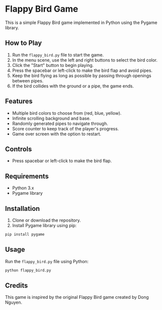 # Flappy Bird Game

This is a simple Flappy Bird game implemented in Python using the Pygame library.

## How to Play

1. Run the `flappy_bird.py` file to start the game.
2. In the menu scene, use the left and right buttons to select the bird color.
3. Click the "Start" button to begin playing.
4. Press the spacebar or left-click to make the bird flap and avoid pipes.
5. Keep the bird flying as long as possible by passing through openings between pipes.
6. If the bird collides with the ground or a pipe, the game ends.

## Features

- Multiple bird colors to choose from (red, blue, yellow).
- Infinite scrolling background and base.
- Randomly generated pipes to navigate through.
- Score counter to keep track of the player's progress.
- Game over screen with the option to restart.

## Controls

- Press spacebar or left-click to make the bird flap.

## Requirements

- Python 3.x
- Pygame library

## Installation

1. Clone or download the repository.
2. Install Pygame library using pip:

```bash
pip install pygame
```

## Usage

Run the `flappy_bird.py` file using Python:

```bash
python flappy_bird.py
```

## Credits

This game is inspired by the original Flappy Bird game created by Dong Nguyen.